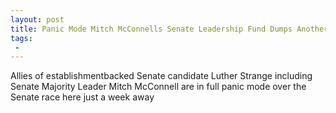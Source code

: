 ```yaml
---
layout: post
title: Panic Mode Mitch McConnells Senate Leadership Fund Dumps Another Nearly Million Dollars into Alabama
tags:
 -
---
```

Allies of establishmentbacked Senate candidate Luther Strange including Senate Majority Leader Mitch McConnell are in full panic mode over the Senate race here just a week away
